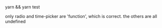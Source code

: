 yarn && yarn test

only radio and time-picker are 'function', which is correct.
the others are all undefined
